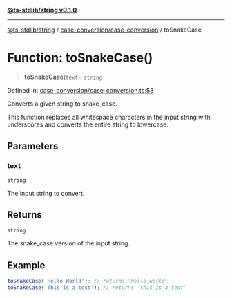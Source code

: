 [**@ts-stdlib/string v0.1.0**](../../../README.md)

***

[@ts-stdlib/string](../../../README.md) / [case-conversion/case-conversion](../README.md) / toSnakeCase

# Function: toSnakeCase()

> **toSnakeCase**(`text`): `string`

Defined in: [case-conversion/case-conversion.ts:53](https://github.com/gabaudette/ts-standard-library/blob/ff5d83fe4b66247fa084c3cd3ca7e6ef97c8bcfa/packages/string/src/case-conversion/case-conversion.ts#L53)

Converts a given string to snake_case.

This function replaces all whitespace characters in the input string with underscores
and converts the entire string to lowercase.

## Parameters

### text

`string`

The input string to convert.

## Returns

`string`

The snake_case version of the input string.

## Example

```typescript
toSnakeCase('Hello World'); // returns 'hello_world'
toSnakeCase('This is a test'); // returns 'this_is_a_test'
```
